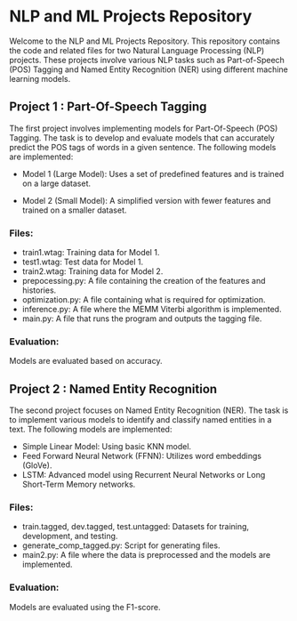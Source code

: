 
# NLP and ML Projects Repository

Welcome to the NLP and ML Projects Repository. This repository contains the code and related files for two Natural Language Processing (NLP) projects. These projects involve various NLP tasks such as Part-of-Speech (POS) Tagging and Named Entity Recognition (NER) using different machine learning models.
## Project 1 : Part-Of-Speech Tagging
The first project involves implementing models for Part-Of-Speech (POS) Tagging. The task is to develop and evaluate models that can accurately predict the POS tags of words in a given sentence. The following models are implemented:

- Model 1 (Large Model): Uses a set of predefined features and is trained on a large dataset.

- Model 2 (Small Model): A simplified version with fewer features and trained on a smaller dataset.

### Files:
- train1.wtag: Training data for Model 1.
- test1.wtag: Test data for Model 1.
- train2.wtag: Training data for Model 2.
- prepocessing.py: A file containing the creation of the features and histories.
- optimization.py: A file containing what is required for optimization.
- inference.py: A file where the MEMM Viterbi algorithm is implemented.
- main.py: A file that runs the program and outputs the tagging file.

### Evaluation:
Models are evaluated based on accuracy.
## Project 2 : Named Entity Recognition
The second project focuses on Named Entity Recognition (NER). The task is to implement various models to identify and classify named entities in a text. The following models are implemented:

- Simple Linear Model: Using basic KNN model.
- Feed Forward Neural Network (FFNN): Utilizes word embeddings (GloVe).
- LSTM: Advanced model using Recurrent Neural Networks or Long Short-Term Memory networks.

### Files:
- train.tagged, dev.tagged, test.untagged: Datasets for training, development, and testing.
- generate_comp_tagged.py: Script for generating files.
- main2.py: A file where the data is preprocessed and the models are implemented.

### Evaluation:
Models are evaluated using the F1-score.
